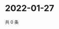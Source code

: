 # 2022-01-27

共 0 条

<!-- BEGIN WEIBO -->
<!-- 最后更新时间 Thu Jan 27 2022 23:11:31 GMT+0800 (China Standard Time) -->

<!-- END WEIBO -->
